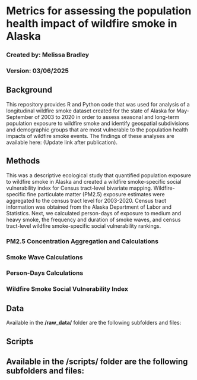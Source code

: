 # Metrics for assessing the population health impact of wildfire smoke in Alaska
### Created by: Melissa Bradley
### Version: 03/06/2025

## Background

This repository provides R and Python code that was used for analysis of a longitudinal wildfire smoke dataset created for the state of Alaska for May-September of 2003 to 2020 in order to assess seasonal and long-term population exposure to wildfire smoke and identify geospatial subdivisions and demographic groups that are most vulnerable to the population health impacts of wildfire smoke events. The findings of these analyses are available here: (Update link after publication).

## Methods

This was a descriptive ecological study that quantified population exposure to wildfire smoke in Alaska and created a wildfire smoke-specific social vulnerability index for Census tract-level bivariate mapping. Wildfire-specific fine particulate matter (PM2.5) exposure estimates were aggregated to the census tract level for 2003-2020. Census tract information was obtained from the Alaska Department of Labor and Statistics. Next, we calculated person-days of exposure to medium and heavy smoke, the frequency and duration of smoke waves, and census tract-level wildfire smoke-specific social vulnerability rankings. 

### PM2.5 Concentration Aggregation and Calculations

### Smoke Wave Calculations

### Person-Days Calculations

### Wildfire Smoke Social Vulnerability Index 

## Data

Available in the **/raw_data/** folder are the following subfolders and files:

## Scripts

Available in the **/scripts/** folder are the following subfolders and files:
- 
